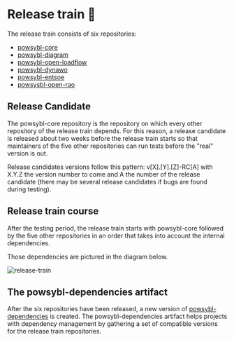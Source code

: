 # Release train 🚂

The release train consists of six repositories: 

- [powsybl-core](https://github.com/powsybl/powsybl-core)
- [powsybl-diagram](https://github.com/powsybl/powsybl-diagram)
- [powsybl-open-loadflow](https://github.com/powsybl/powsybl-open-loadflow)
- [powsybl-dynawo](https://github.com/powsybl/powsybl-dynawo)
- [powsybl-entsoe](https://github.com/powsybl/powsybl-entsoe)
- [powsysbl-open-rao](https://github.com/powsybl/powsybl-open-rao)

## Release Candidate

The powsybl-core repository is the repository on which every other repository of the release train depends. For this reason, a release candidate is released about two weeks before the release train starts so that maintainers of the five other repositories can run tests before the "real" version is out.

Release candidates versions follow this pattern: v[X].[Y].[Z]-RC[A] with X.Y.Z the version number to come and A the number of the release candidate (there may be several release candidates if bugs are found during testing).

## Release train course

After the testing period, the release train starts with powsybl-core followed by the five other repositories in an order that takes into account the internal dependencies.

Those dependencies are pictured in the diagram below.

![release-train](/_static/img/releaseTrainDependencies.png)

## The powsybl-dependencies artifact

After the six repositories have been released, a new version of [powsybl-dependencies](https://github.com/powsybl/powsybl-dependencies) is created.
The powsybl-dependencies artifact helps projects with dependency management by gathering a set of compatible versions for the release train repositories.

